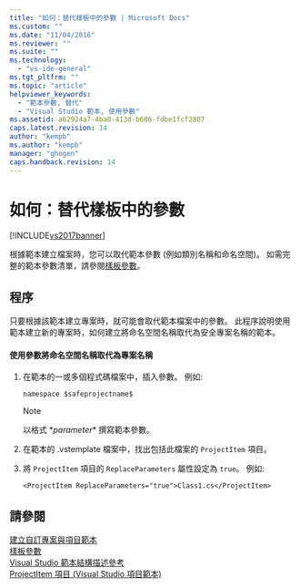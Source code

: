 ```yaml
---
title: "如何：替代樣板中的參數 | Microsoft Docs"
ms.custom: ""
ms.date: "11/04/2016"
ms.reviewer: ""
ms.suite: ""
ms.technology: 
  - "vs-ide-general"
ms.tgt_pltfrm: ""
ms.topic: "article"
helpviewer_keywords: 
  - "範本參數, 替代"
  - "Visual Studio 範本, 使用參數"
ms.assetid: a62924a7-4ba0-413d-b606-fdbe1fcf2807
caps.latest.revision: 14
author: "kempb"
ms.author: "kempb"
manager: "ghogen"
caps.handback.revision: 14
---
```

# 如何：替代樣板中的參數
[!INCLUDE[vs2017banner](../code-quality/includes/vs2017banner.md)]

根據範本建立檔案時，您可以取代範本參數 \(例如類別名稱和命名空間\)。  如需完整的範本參數清單，請參閱[樣板參數](../ide/template-parameters.md)。  
  
## 程序  
 只要根據該範本建立專案時，就可能會取代範本檔案中的參數。  此程序說明使用範本建立新的專案時，如何建立將命名空間名稱取代為安全專案名稱的範本。  
  
#### 使用參數將命名空間名稱取代為專案名稱  
  
1.  在範本的一或多個程式碼檔案中，插入參數。  例如:  
  
    ```  
    namespace $safeprojectname$  
    ```  
  
    > [!NOTE]
    >  以格式 $*parameter*$ 撰寫範本參數。  
  
2.  在範本的 .vstemplate 檔案中，找出包括此檔案的 `ProjectItem` 項目。  
  
3.  將 `ProjectItem` 項目的 `ReplaceParameters` 屬性設定為 `true`。  例如:  
  
    ```  
    <ProjectItem ReplaceParameters="true">Class1.cs</ProjectItem>  
    ```  
  
## 請參閱  
 [建立自訂專案與項目範本](../ide/creating-project-and-item-templates.md)   
 [樣板參數](../ide/template-parameters.md)   
 [Visual Studio 範本結構描述參考](../extensibility/visual-studio-template-schema-reference.md)   
 [ProjectItem 項目 \(Visual Studio 項目範本\)](../extensibility/projectitem-element-visual-studio-item-templates.md)
